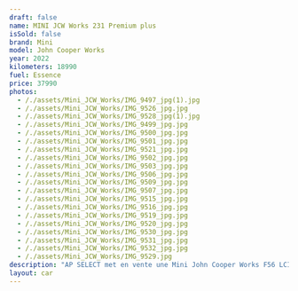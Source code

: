 ```yaml
---
draft: false
name: MINI JCW Works 231 Premium plus
isSold: false
brand: Mini
model: John Cooper Works
year: 2022
kilometers: 18990
fuel: Essence
price: 37990
photos:
  - /./assets/Mini_JCW_Works/IMG_9497_jpg(1).jpg
  - /./assets/Mini_JCW_Works/IMG_9526_jpg.jpg
  - /./assets/Mini_JCW_Works/IMG_9528_jpg(1).jpg
  - /./assets/Mini_JCW_Works/IMG_9499_jpg.jpg
  - /./assets/Mini_JCW_Works/IMG_9500_jpg.jpg
  - /./assets/Mini_JCW_Works/IMG_9501_jpg.jpg
  - /./assets/Mini_JCW_Works/IMG_9521_jpg.jpg
  - /./assets/Mini_JCW_Works/IMG_9502_jpg.jpg
  - /./assets/Mini_JCW_Works/IMG_9503_jpg.jpg
  - /./assets/Mini_JCW_Works/IMG_9506_jpg.jpg
  - /./assets/Mini_JCW_Works/IMG_9509_jpg.jpg
  - /./assets/Mini_JCW_Works/IMG_9507_jpg.jpg
  - /./assets/Mini_JCW_Works/IMG_9515_jpg.jpg
  - /./assets/Mini_JCW_Works/IMG_9516_jpg.jpg
  - /./assets/Mini_JCW_Works/IMG_9519_jpg.jpg
  - /./assets/Mini_JCW_Works/IMG_9520_jpg.jpg
  - /./assets/Mini_JCW_Works/IMG_9530_jpg.jpg
  - /./assets/Mini_JCW_Works/IMG_9531_jpg.jpg
  - /./assets/Mini_JCW_Works/IMG_9532_jpg.jpg
  - /./assets/Mini_JCW_Works/IMG_9529.jpg
description: "AP SELECT met en vente une Mini John Cooper Works F56 LCI 231ch édition premium plus.\n\nModèle du 12/2022 avec 18900km.\n\nCouleur Britisch Racing Green métal, intérieur Dinamica Cuir Carbon noir\n\nVéhicule origine française \U0001F1EB\U0001F1F7 de première main.\n\nLe véhicule est possède un historique Mini limpide.\n\nVéhicule vendu une extension de garantie Mini jusqu’en 2027 ou 200 000km.\n\nÉquipements et options :\n- John Cooper Works\n- Boîte Automatique BVA8\n- Mini Live Cockpit Navigation Pro\n- Châssis JCW\n- Sièges baquets JWC\n- Suspensions SELECTDRIVE\n- Sélecteur de mode de conduite - (3 modes) ECO PRO, Comfort, Sport\n- Système Hifi Harman Kardon\n- Caméra de recul\n- Volant chauffant\n- Pack éclairage intérieur\n- Keyless accès et démarrage confort\n- Affichage tête haute HUD\n- Intérieur Cuir entendu complet\n- Jantes 18 pouces Course spoke bi-ton\n- Pack Alu intérieur\n- Phares adaptive Bi Led\n- Pack Edition premium plus\n- Controle automatique des feux de route\n- Parc distance contrôle PDC avant et arrière\n- Interface Bluetooth avec fonction streaming audio\n- Connected Drive\n- Connexion Ipod et USB\n- Volant sport multifonctions\n- Affichage multifonctions plus\n- Climatisation\n- Éclairage et essuie-glaces automatique\n- Rétroviseurs int / ext Electrochrome\n- Éclairage d ambiance\n\nDisponible et visible sur RDV pour acheteur sérieux.\n\nPossibilité d'une garantie 3, 6 ou 12 mois en supplément.\n\nRéalisation des démarches d'immatriculation.\n\nAP SELECT c'est des solutions de courtage et conciergerie sur mesure pour profiter librement de sa passion et de son patrimoine.\n\nPrenez le volant, AP SELECT s'occupe du reste."
layout: car
---
```



